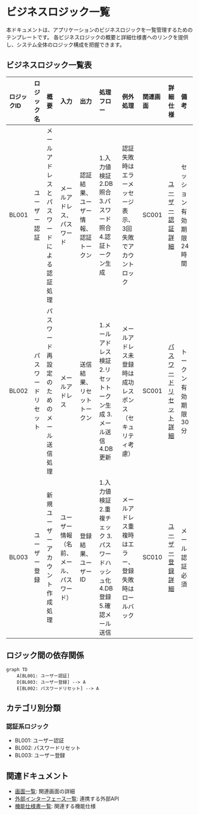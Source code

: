 <!--
このドキュメントはビジネスロジック一覧のテンプレートです。

【使い方】
- システム全体のビジネスロジックを一覧管理してください
- ロジックID、名称、概要、入出力、処理フロー、例外処理を記載してください
- 詳細仕様は個別ファイルで管理し、リンクを設定してください
- ロジック間の依存関係をMermaid図で可視化してください
- カテゴリ別に分類して管理してください

【記載項目】
- ロジックID: BL001形式の一意識別子
- ロジック名: ビジネスロジックの名称
- 概要: ロジックの目的と機能の簡潔な説明
- 入力: 受け取るパラメータやデータ
- 出力: 返すデータや結果
- 処理フロー: 実行手順（番号付き）
- 例外処理: エラーケースとその対応
- 関連画面: 使用する画面ID
- 詳細仕様: 個別仕様書へのリンク
- 備考: 制約事項や注意点
-->

# ビジネスロジック一覧

本ドキュメントは、アプリケーションのビジネスロジックを一覧管理するためのテンプレートです。
各ビジネスロジックの概要と詳細仕様書へのリンクを提供し、システム全体のロジック構成を把握できます。

<!--
ビジネスロジック一覧表の使用方法

このテーブルはシステム全体のビジネスロジックを一覧管理するものです。
各ロジックの概要と詳細仕様書へのリンクを提供し、システム全体のロジック構成を把握できます。

## 記入項目の説明

- ロジックID：BL001形式の一意識別子（連番で管理）
- ロジック名：ビジネスロジックの名称
- 概要：ロジックの目的と機能の簡潔な説明
- 入力：受け取るパラメータやデータ
- 出力：返すデータや結果
- 処理フロー：実行手順（番号付きで記載）
- 例外処理：エラーケースとその対応
- 関連画面：使用する画面ID（画面一覧と整合性を保つ）
- 詳細仕様：個別仕様書へのリンク
- 備考：制約事項や注意点

## 記入時の注意点

- ロジックIDは重複しないよう連番で管理する
- 処理フローは具体的な手順を番号付きで記載する
- 例外処理は想定されるエラーケースを網羅的に記載する
- 関連画面IDは画面一覧と整合性を保つ
- 詳細仕様リンクは実在するファイルを参照する
- パフォーマンス要件がある場合は備考欄に記載する
-->
## ビジネスロジック一覧表

| ロジックID | ロジック名 | 概要 | 入力 | 出力 | 処理フロー | 例外処理 | 関連画面 | 詳細仕様 | 備考 |
|:----------|:----------|:-----|:-----|:-----|:----------|:---------|:---------|:---------|:-----|
| BL001 | ユーザー認証 | メールアドレスとパスワードによる認証処理 | メールアドレス、パスワード | 認証結果、ユーザー情報、認証トークン | 1.入力値検証 2.DB照合 3.パスワード照合 4.認証トークン生成 | 認証失敗時はエラーメッセージ表示、3回失敗でアカウントロック | SC001 | [ユーザー認証詳細](user_authentication.md) | セッション有効期限24時間 |
| BL002 | パスワードリセット | パスワード再設定のためのメール送信処理 | メールアドレス | 送信結果、リセットトークン | 1.メールアドレス検証 2.リセットトークン生成 3.メール送信 4.DB更新 | メールアドレス未登録時は成功レスポンス（セキュリティ考慮） | SC001 | [パスワードリセット詳細](password_reset.md) | トークン有効期限30分 |
| BL003 | ユーザー登録 | 新規ユーザーアカウント作成処理 | ユーザー情報（名前、メール、パスワード） | 登録結果、ユーザーID | 1.入力値検証 2.重複チェック 3.パスワードハッシュ化 4.DB登録 5.確認メール送信 | メールアドレス重複時はエラー、登録失敗時はロールバック | SC010 | [ユーザー登録詳細](user_registration.md) | メール認証必須 |

<!--
ロジック間の依存関係図の使用方法

このMermaid図はビジネスロジック間の依存関係を可視化するものです。
ロジックの実行順序や前提条件を理解するために使用します。

## 記載方法

- Mermaid記法のgraph TDを使用してフローチャートを作成
- ノードにはロジックIDとロジック名を記載
- 矢印で依存関係の方向を示す（A -> B は「AがBの前提条件」を意味）
- 複雑な依存関係がある場合は、サブグラフで分類することも可能

## 更新時の注意点

- 新しいロジックを追加した際は依存関係図も更新する
- 循環依存が発生しないよう注意する
- 依存関係が複雑になりすぎた場合は、ロジックの分割を検討する
-->
## ロジック間の依存関係

```mermaid
graph TD
    A[BL001: ユーザー認証]
    D[BL003: ユーザー登録] --> A
    E[BL002: パスワードリセット] --> A
```

<!--
カテゴリ別分類の使用方法

ビジネスロジックを機能や役割に応じてカテゴリ別に分類します。
これにより、関連するロジックをグループ化して管理しやすくします。

## カテゴリの定義

- 認証系：ユーザー認証、登録、パスワード管理に関するロジック
- データ処理系：検索、フィルタリング、データ変換に関するロジック
- 業務処理系：ビジネス固有の処理、トランザクション処理に関するロジック
- 通知系：メール送信、プッシュ通知に関するロジック
- 外部連携系：外部API呼び出し、データ同期に関するロジック

## 管理方法

- 新しいロジックを追加した際は適切なカテゴリに分類する
- カテゴリが不明確な場合は新しいカテゴリを作成することも可能
- 各カテゴリ内ではロジックIDの昇順で並べる
-->
## カテゴリ別分類

### 認証系ロジック

- BL001: ユーザー認証
- BL002: パスワードリセット
- BL003: ユーザー登録

## 関連ドキュメント

- [画面一覧](../screen_list.md): 関連画面の詳細
- [外部インターフェース一覧](../external_interface/external_interface_list.md): 連携する外部API
- [機能仕様書一覧](../functional_specification_list.md): 関連する機能仕様
